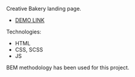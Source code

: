 Creative Bakery landing page.
  - [DEMO LINK](https://Andrew-Skoryk.github.io/creativeBakery-landing/)

Technologies:
  - HTML
  - CSS, SCSS
  - JS

BEM methodology has been used for this project.